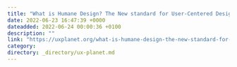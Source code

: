 ```yaml
---
title: "What is Humane Design? The New standard for User-Centered Design"
date: 2022-06-23 16:47:39 +0000
dateadded: 2022-06-24 00:00:36 +0100
description: ""
link: "https://uxplanet.org/what-is-humane-design-the-new-standard-for-user-centered-design-af2115e884bd?source=rss----819cc2aaeee0---4"
category:
directory: _directory/ux-planet.md
---
```

